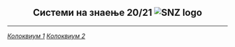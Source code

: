 ## <div align="center"> Системи на знаење 20/21 ![SNZ logo](https://upload.wikimedia.org/wikipedia/commons/thumb/0/0a/Python.svg/40px-Python.svg.png)</div>
___
[_Колоквиум 1_](https://github.com/marioanchevski/SNZ/tree/master/course/kolokviumi/kolokvium1
"are you ready son?")
[_Колоквиум 2_](https://github.com/marioanchevski/SNZ/tree/master/course/kolokviumi/kolokvium2 "resenie na 2rite zadaci")


